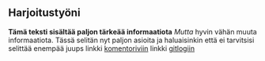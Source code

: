 ## Harjoitustyöni
**Tämä teksti sisältää paljon tärkeää informaatiota**
*Mutta* hyvin vähän muuta informaatiota. Tässä selitän nyt paljon asioita ja haluaisinkin että ei tarvitsisi selittää enempää
juups
linkki [komentoriviin](https://github.com/asomaki/ot-harjoitustyo/blob/master/laskarit/viikko1/komentorivi.txt)
linkki [gitlogiin](https://github.com/asomaki/ot-harjoitustyo/blob/master/laskarit/viikko1/gitlog.txt)